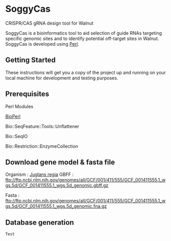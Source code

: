 # SoggyCas
CRISPR/CAS gRNA design tool for Walnut

SoggyCas is a bioinformatics tool to aid selection of guide RNAs targeting specific genomic sites and to identify potential off-target sites in Walnut. SoggyCas is developed using [Perl](https://www.perl.org/).

## Getting Started
These instructions will get you a copy of the project up and running on your local machine for development and testing purposes.

## Prerequisites

Perl Modules

[BioPerl](https://metacpan.org/release/BioPerl)

Bio::SeqFeature::Tools::Unflattener

Bio::SeqIO

Bio::Restriction::EnzymeCollection


## Download gene model & fasta file

Organism : [Juglans regia](https://www.ncbi.nlm.nih.gov/genome/?term=juglans+regia)
GBFF : ftp://ftp.ncbi.nlm.nih.gov/genomes/all/GCF/001/411/555/GCF_001411555.1_wgs.5d/GCF_001411555.1_wgs.5d_genomic.gbff.gz

Fasta : ftp://ftp.ncbi.nlm.nih.gov/genomes/all/GCF/001/411/555/GCF_001411555.1_wgs.5d/GCF_001411555.1_wgs.5d_genomic.fna.gz


## Database generation
```bash
Test
```
